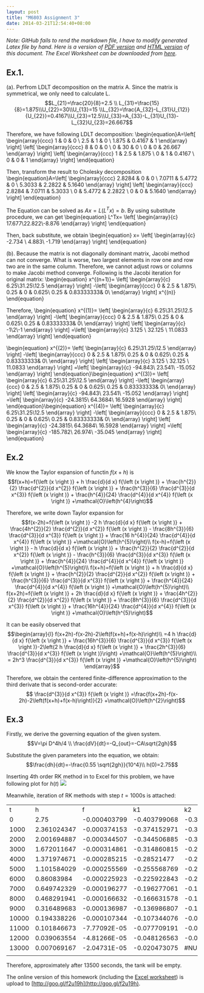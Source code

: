 ```yaml
---
layout: post
title: "M6803 Assignment 3"
date: 2014-03-21T12:54:40+08:00
---
```


<i>Note: GitHub fails to rend the markdown file, I have to modify generated Latex file by hand. Here is a version of [PDF version](https://wanglongqi.github.io/public/res/M6803.pdf) and [HTML version](https://wanglongqi.github.io/public/res/M6803.html) of this document. The Excel Worksheet can be downloaded from [here](https://wanglongqi.github.io/public/res/RK4.xlsx).</i>

## Ex.1. 
(a). Perfrom LDLT decomposition on the matrix A. Since the matrix is symmetrical, we only need to calculate L.
$$L_{21}=\frac{20}{8}=2.5 \\ L_{31}=\frac{15}{8}=1.875\\U_{22}=30\\U_{13}=15
\\L_{32}=\frac{A_{32}-L_{31}U_{12}}{U_{22}}=0.4167\\U_{23}=12.5\\U_{33}=A_{33}-L_{31}U_{13}-L_{32}U_{23}=26.667$$

Therefore, we have following LDLT decomposition:
\begin{equation}A=\left[
\begin{array}{ccc}
1 & 0 & 0 \\ 
2.5 & 1 & 0 \\ 
1.875 & 0.4167 & 1
\end{array} \right] 
\left[
\begin{array}{ccc}
8 & 0 & 0 \\ 
0 & 30 & 0 \\ 
0 & 0 & 26.667
\end{array} \right]
\left[
\begin{array}{ccc}
1 & 2.5 & 1.875 \\ 
0 & 1 & 0.4167 \\ 
0 & 0 & 1
\end{array} \right] 
\end{equation}

Then, transform the result to Cholesky decomposition
\begin{equation}A=\left[
\begin{array}{ccc}
2.8284 & 0 & 0 \\ 
7.0711 & 5.4772 & 0 \\ 
5.3033 & 2.2822 & 5.1640
\end{array} \right] 
\left[
\begin{array}{ccc}
2.8284 & 7.0711 & 5.3033 \\ 
0 & 5.4772 & 2.2822 \\ 
0 & 0 & 5.1640
\end{array} \right] 
\end{equation}

The Equation can be solved as $Ax=L(L^Tx)=b$. By using substitute procedure, we can get
\begin{equation} L^Tx=
\left[
\begin{array}{c}
17.677\\22.822\\-8.876
\end{array} \right] 
\end{equation}

Then, back substitute, we obtain
\begin{equation} x=
\left[
\begin{array}{c}
-2.734 \\  4.883\\ -1.719
\end{array} \right] 
\end{equation}

(b). Because the matrix is not diagonally dominant matrix, Jacobi method can not converge. What is worse, two largest elements in row one and row two are in the same column. Therefore, we cannot adjust rows or columns to make Jacobi method converge. Following is the Jacobi iteration for original matrix:
\begin{equation} x^{(n+1)}=
\left[
\begin{array}{c}
6.25\\31.25\\12.5
\end{array} \right] 
-\left[
\begin{array}{ccc}
0 &         2.5       &  1.875\\
0.25      &  0       &  0.625\\
0.25      &  0.83333333&  0\\
\end{array} \right] x^{(n)}
\end{equation}

Therefore,
\begin{equation} x^{(1)}=
\left[
\begin{array}{c}
6.25\\31.25\\12.5
\end{array} \right] 
-\left[
\begin{array}{ccc}
0 &         2.5       &  1.875\\
0.25      &  0       &  0.625\\
0.25      &  0.83333333&  0\\
\end{array} \right] 
\left[
\begin{array}{c}
-1\\2\\-1
\end{array} \right] 
=\left[
\begin{array}{c}
3.125   \\  32.125    \\ 11.0833
\end{array} \right] 
\end{equation}

\begin{equation} x^{(2)}=
\left[
\begin{array}{c}
6.25\\31.25\\12.5
\end{array} \right] 
-\left[
\begin{array}{ccc}
0 &         2.5       &  1.875\\
0.25      &  0       &  0.625\\
0.25      &  0.83333333&  0\\
\end{array} \right] 
\left[
\begin{array}{c}
3.125   \\  32.125    \\ 11.0833
\end{array} \right] 
=\left[
\begin{array}{c}
-94.843\\
 23.541\\
-15.052
\end{array} \right] 
\end{equation}\begin{equation} x^{(3)}=
\left[
\begin{array}{c}
6.25\\31.25\\12.5
\end{array} \right] 
-\left[
\begin{array}{ccc}
0 &         2.5       &  1.875\\
0.25      &  0       &  0.625\\
0.25      &  0.83333333&  0\\
\end{array} \right] 
\left[
\begin{array}{c}
-94.843\\
 23.541\\
-15.052
\end{array} \right] 
=\left[
\begin{array}{c}
-24.3815\\
 64.3684\\
 16.5928
\end{array} \right] 
\end{equation}\begin{equation} x^{(4)}=
\left[
\begin{array}{c}
6.25\\31.25\\12.5
\end{array} \right] 
-\left[
\begin{array}{ccc}
0 &         2.5       &  1.875\\
0.25      &  0       &  0.625\\
0.25      &  0.83333333&  0\\
\end{array} \right] 
\left[
\begin{array}{c}
-24.3815\\
 64.3684\\
 16.5928
\end{array} \right] 
=\left[
\begin{array}{c}
-185.782\\
  26.974\\
 -35.045
\end{array} \right] 
\end{equation}

## Ex.2
We know the Taylor expansion of functin $f(x+h)$ is
$$f(x+h)=f{\left (x \right )} + h  \frac{d}{d x} f{\left (x \right )} + \frac{h^{2}}{2}  \frac{d^{2}}{d x^{2}}  f{\left (x \right )} + \frac{h^{3}}{6}  \frac{d^{3}}{d x^{3}}  f{\left (x \right )}  + \frac{h^{4}}{24} \frac{d^{4}}{d x^{4}}  f{\left (x \right )} +\mathcal{O}\left(h^{4}\right)$$

Therefore, we write down Taylor expansion for 
$$f(x-2h)=f{\left (x \right )} -2 h  \frac{d}{d x} f{\left (x \right )} + \frac{4h^{2}}{2}  \frac{d^{2}}{d x^{2}}  f{\left (x \right )} - \frac{8h^{3}}{6}  \frac{d^{3}}{d x^{3}}  f{\left (x \right )}  + \frac{16 h^{4}}{24} \frac{d^{4}}{d x^{4}}  f{\left (x \right )} +\mathcal{O}\left(h^{5}\right)\\
f(x-h)=f{\left (x \right )} - h  \frac{d}{d x} f{\left (x \right )} + \frac{h^{2}}{2}  \frac{d^{2}}{d x^{2}}  f{\left (x \right )} - \frac{h^{3}}{6}  \frac{d^{3}}{d x^{3}}  f{\left (x \right )}  + \frac{h^{4}}{24} \frac{d^{4}}{d x^{4}}  f{\left (x \right )} +\mathcal{O}\left(h^{5}\right)\\
f(x+h)=f{\left (x \right )} + h  \frac{d}{d x} f{\left (x \right )} + \frac{h^{2}}{2}  \frac{d^{2}}{d x^{2}}  f{\left (x \right )} + \frac{h^{3}}{6}  \frac{d^{3}}{d x^{3}}  f{\left (x \right )}  + \frac{h^{4}}{24} \frac{d^{4}}{d x^{4}}  f{\left (x \right )} +\mathcal{O}\left(h^{5}\right)\\
f(x+2h)=f{\left (x \right )} + 2h  \frac{d}{d x} f{\left (x \right )} + \frac{4h^{2}}{2}  \frac{d^{2}}{d x^{2}}  f{\left (x \right )} + \frac{8h^{3}}{6}  \frac{d^{3}}{d x^{3}}  f{\left (x \right )}  + \frac{16h^{4}}{24} \frac{d^{4}}{d x^{4}}  f{\left (x \right )} +\mathcal{O}\left(h^{5}\right)$$

It can be easily observed that 
$$\begin{array}{l}
f(x+2h)-f(x-2h)-2\left(f(x+h)+f(x-h)\right)\\
=4 h  \frac{d}{d x} f{\left (x \right )} + \frac{16h^{3}}{6}  \frac{d^{3}}{d x^{3}}  f{\left (x \right )}-2\left(2 h  \frac{d}{d x} f{\left (x \right )} + \frac{2h^{3}}{6}  \frac{d^{3}}{d x^{3}}  f{\left (x \right )}\right)  +\mathcal{O}\left(h^{5}\right)\\
= 2h^3  \frac{d^{3}}{d x^{3}}  f{\left (x \right )} +\mathcal{O}\left(h^{5}\right)
\end{array}$$

Therefore, we obtain the centered finite-difference approximation to the third derivate that is second-order accurate:
$$ \frac{d^{3}}{d x^{3}}  f{\left (x \right )} =\frac{f(x+2h)-f(x-2h)-2\left(f(x+h)+f(x-h)\right)}{2} +\mathcal{O}\left(h^{2}\right)$$

## Ex.3
Firstly, we derive the governing equation of the given system.
$$V=\pi D^4h/4 \\
\frac{dV}{dt}=-Q_{out}=-CA\sqrt{2gh}$$

Substitute the given parameters into the equation, we obtain:
$$\frac{dh}{dt}=-\frac{0.55 \sqrt{2gh}}{10^4}\\
h(0)=2.75$$

Inserting 4th order RK method in to Excel for this problem, we have following plot for $h(t)$
![](http://wanglongqi.github.io/public/images/RK100.png)

Meanwhile, iteration of RK methods with step $t=1000$s is attached:

<table>
    <tr>
        <td>t</td>
        <td>h</td>
        <td>f</td>
        <td>k1</td>
        <td>k2</td>
        <td>k3</td>
        <td>k4</td>
    </tr>
    <tr>
        <td>0</td>
        <td>2.75</td>
        <td>-0.000403799</td>
        <td>-0.403799068</td>
        <td>-0.388693465</td>
        <td>-0.3892691</td>
        <td>-0.374129719</td>
    </tr>
    <tr>
        <td>1000</td>
        <td>2.361024347</td>
        <td>-0.000374153</td>
        <td>-0.374152971</td>
        <td>-0.359024038</td>
        <td>-0.359648126</td>
        <td>-0.344479461</td>
    </tr>
    <tr>
        <td>2000</td>
        <td>2.001694887</td>
        <td>-0.000344507</td>
        <td>-0.344506885</td>
        <td>-0.329350421</td>
        <td>-0.330031862</td>
        <td>-0.314827988</td>
    </tr>
    <tr>
        <td>3000</td>
        <td>1.672011647</td>
        <td>-0.000314861</td>
        <td>-0.314860815</td>
        <td>-0.299671369</td>
        <td>-0.300421766</td>
        <td>-0.285174771</td>
    </tr>
    <tr>
        <td>4000</td>
        <td>1.371974671</td>
        <td>-0.000285215</td>
        <td>-0.28521477</td>
        <td>-0.269985097</td>
        <td>-0.270819965</td>
        <td>-0.255518962</td>
    </tr>
    <tr>
        <td>5000</td>
        <td>1.101584029</td>
        <td>-0.000255569</td>
        <td>-0.255568769</td>
        <td>-0.240288934</td>
        <td>-0.241229683</td>
        <td>-0.225859126</td>
    </tr>
    <tr>
        <td>6000</td>
        <td>0.86083984</td>
        <td>-0.000225923</td>
        <td>-0.225922843</td>
        <td>-0.210578713</td>
        <td>-0.211656061</td>
        <td>-0.196192678</td>
    </tr>
    <tr>
        <td>7000</td>
        <td>0.649742329</td>
        <td>-0.000196277</td>
        <td>-0.196277061</td>
        <td>-0.180847533</td>
        <td>-0.182107814</td>
        <td>-0.166514572</td>
    </tr>
    <tr>
        <td>8000</td>
        <td>0.468291941</td>
        <td>-0.000166632</td>
        <td>-0.166631578</td>
        <td>-0.151083097</td>
        <td>-0.152600965</td>
        <td>-0.136813845</td>
    </tr>
    <tr>
        <td>9000</td>
        <td>0.316489683</td>
        <td>-0.000136987</td>
        <td>-0.136986807</td>
        <td>-0.121261112</td>
        <td>-0.123168435</td>
        <td>-0.10706284</td>
    </tr>
    <tr>
        <td>10000</td>
        <td>0.194338226</td>
        <td>-0.000107344</td>
        <td>-0.107344076</td>
        <td>-0.091325871</td>
        <td>-0.093889789</td>
        <td>-0.077173919</td>
    </tr>
    <tr>
        <td>11000</td>
        <td>0.101846673</td>
        <td>-7.77092E-05</td>
        <td>-0.077709191</td>
        <td>-0.061114172</td>
        <td>-0.065014768</td>
        <td>-0.046731644</td>
    </tr>
    <tr>
        <td>12000</td>
        <td>0.039063554</td>
        <td>-4.81266E-05</td>
        <td>-0.048126563</td>
        <td>-0.029822809</td>
        <td>-0.037842242</td>
        <td>-0.008509661</td>
    </tr>
    <tr>
        <td>13000</td>
        <td>0.007069167</td>
        <td>-2.04731E-05</td>
        <td>-0.020473075</td>
        <td>#NUM!</td>
        <td>#NUM!</td>
        <td>#NUM!</td>
    </tr>
    <tr>
        <td></td>
        <td></td>
        <td></td>
        <td></td>
        <td></td>
        <td></td>
        <td></td>
    </tr>
</table>

Therefore, approximately after 13500 seconds, the tank will be empty.

The online version of this homework (including the [Excel worksheet](https://wanglongqi.github.io/public/res/RK4.xlsx)) is upload to [http://goo.gl/f2u19h](http://goo.gl/f2u19h). 

